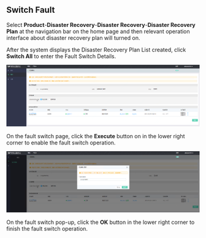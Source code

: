  ## Switch Fault
 Select **Product**-**Disaster Recovery**-**Disaster Recovery**-**Disaster Recovery Plan** at the navigation bar on the home page and then relevant operation interface about disaster recovery plan will turned on.
 
 After the system displays the Disaster Recovery Plan List created, click **Switch All** to enter the Fault Switch Details.
 
![创建实例](../../../../image/JD-Cloud-DRS/switch-plan.png)

On the fault switch page, click the **Execute** button on in the lower right corner to enable the fault switch operation.

![创建实例](../../../../image/JD-Cloud-DRS/switch-plan1.png)

On the fault switch pop-up, click the **OK** button in the lower right corner to finish the fault switch operation.
